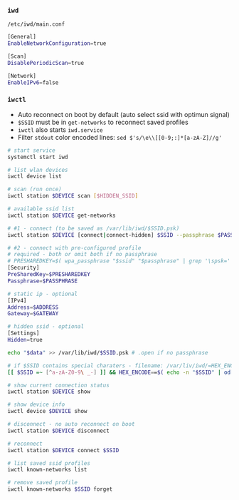 ### `iwd`

`/etc/iwd/main.conf`
```sh
[General]
EnableNetworkConfiguration=true

[Scan]
DisablePeriodicScan=true

[Network]
EnableIPv6=false
```

### `iwctl`

- Auto reconnect on boot by default (auto select ssid with optimun signal)
- `$SSID` must be in `get-networks` to reconnect saved profiles
- `iwctl` also starts `iwd.service`
- Filter `stdout` color encoded lines: `sed $'s/\e\\[[0-9;:]*[a-zA-Z]//g'`

```sh
# start service
systemctl start iwd

# list wlan devices
iwctl device list

# scan (run once)
iwctl station $DEVICE scan [$HIDDEN_SSID]

# available ssid list
iwctl station $DEVICE get-networks

# #1 - connect (to be saved as /var/lib/iwd/$SSID.psk)
iwctl station $DEVICE [connect|connect-hidden] $SSID --passphrase $PASSPHRASE

# #2 - connect with pre-configured profile
# required - both or omit both if no passphrase
# PRESHAREDKEY=$( wpa_passphrase "$ssid" "$passphrase" | grep '\spsk=' | cut -d= -f2 )
[Security]
PreSharedKey=$PRESHAREDKEY
Passphrase=$PASSPHRASE

# static ip - optional
[IPv4]
Address=$ADDRESS
Gateway=$GATEWAY

# hidden ssid - optional
[Settings]
Hidden=true

echo "$data" >> /var/lib/iwd/$SSID.psk # .open if no passphrase

# if $SSID contains special charaters - filename: /var/liv/iwd/=HEX_ENCODE.EXT
[[ $SSID =~ [^a-zA-Z0-9\ _-] ]] && HEX_ENCODE==$( echo -n "$SSID" | od -A n -t x1 | tr -d ' ' )

# show current connection status
iwctl station $DEVICE show

# show device info
iwctl device $DEVICE show

# disconnect - no auto reconnect on boot
iwctl station $DEVICE disconnect

# reconnect
iwctl station $DEVICE connect $SSID

# list saved ssid profiles
iwctl known-networks list

# remove saved profile
iwctl known-networks $SSID forget
```
